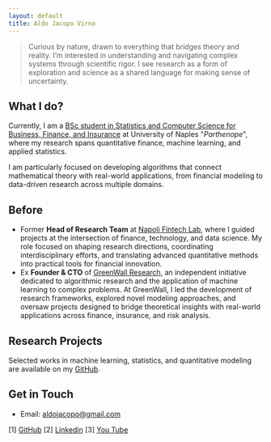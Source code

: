 ```yaml
---
layout: default
title: Aldo Jacopo Virno
---
```


> Curious by nature, drawn to everything that bridges theory and reality. I’m interested in understanding and navigating complex systems through scientific rigor. I see research as a form of exploration and science as a shared language for making sense of uncertainty.

## What I do?

Currently, I am a [BSc student in Statistics and Computer Science for Business, Finance, and Insurance](https://orienta.uniparthenope.it/laurea-triennale/statistica-informatica-azienda-finanza-assicurazioni/) at University of Naples "_Parthenope_", where my research spans quantitative finance, machine learning, and applied statistics. 

I am particularly focused on developing algorithms that connect mathematical theory with real-world applications, from financial modeling to data-driven research across multiple domains.

## Before

- Former **Head of Research Team** at [Napoli Fintech Lab](https://disaq.uniparthenope.it/fintechlab/), where I guided projects at the intersection of finance, technology, and data science. My role focused on shaping research directions, coordinating interdisciplinary efforts, and translating advanced quantitative methods into practical tools for financial innovation.
- Ex **Founder & CTO** of [GreenWall Research](https://www.linkedin.com/company/greenwall-research), an independent initiative dedicated to algorithmic research and the application of machine learning to complex problems. At GreenWall, I led the development of research frameworks, explored novel modeling approaches, and oversaw projects designed to bridge theoretical insights with real-world applications across finance, insurance, and risk analysis.

## Research Projects

Selected works in machine learning, statistics, and quantitative modeling are available on my [GitHub](https://github.com/aldojacopovirno).

## Get in Touch

- Email: [aldojacopo@gmail.com](mailto:aldojacopo@gmail.com)
 
[1] [GitHub](https://www.linkedin.com/in/aldo-jacopo-virno)
[2] [Linkedin](https://www.linkedin.com/in/aldo-jacopo-virno)
[3] [You Tube](https://www.youtube.com/@aldojacopovirno)
